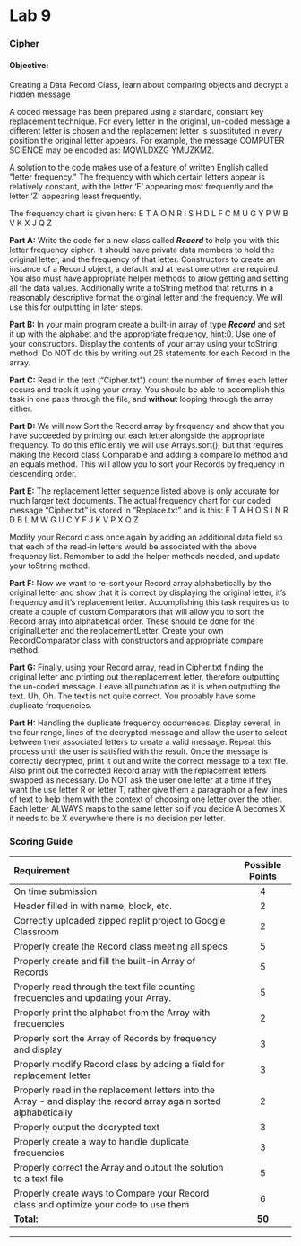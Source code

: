 # Lab 9
### Cipher

#### Objective: 
Creating a Data Record Class, learn about comparing objects and decrypt a hidden message 

A coded message has been prepared using a standard, constant key replacement technique.  For every letter in the original, un-coded message a different letter is chosen and the replacement letter is substituted in every position the original letter appears.  For example, the message COMPUTER SCIENCE may be encoded as: MQWLDXZG YMUZKMZ.   
 
A solution to the code makes use of a feature of written English called "letter frequency."  The frequency with which certain letters appear is relatively constant, with the letter ‘E’ appearing most frequently and the letter ‘Z’ appearing least frequently.  

The frequency chart is given here:  E T A O N R I S H D L F C M U G Y P W B V K X J Q Z


**Part A:**
Write the code for a new class called ***Record*** to help you with this letter frequency cipher.  It should have private data members to hold the original letter, and the frequency of that letter.  Constructors to create an instance of a Record object, a default and at least one other are required.  You also must have appropriate helper methods to allow getting and setting all the data values.  Additionally write a toString method that returns in a reasonably descriptive format the orginal letter and the frequency.  We will use this for outputting in later steps. 

**Part B:**
In your main program create a built-in array of type ***Record*** and set it up with the alphabet and the appropriate frequency, hint:0.  Use one of your constructors.  Display the contents of your array using your toString method. Do NOT do this by writing out 26 statements for each Record in the array.


**Part C:**
Read in the text (“Cipher.txt”) count the number of times each letter occurs and track it using your array.  You should be able to accomplish this task in one pass through the file, and **without** looping through the array either.  

**Part D:**
We will now Sort the Record array by frequency and show that you have succeeded by printing out each letter alongside the appropriate frequency.  To do this efficiently we will use Arrays.sort(), but that requires making the Record class Comparable and adding a compareTo method and an equals method.  This will allow you to sort your Records by frequency in descending order. 

**Part E:**
The replacement letter sequence listed above is only accurate for much larger text documents.  The actual frequency chart for our coded message “Cipher.txt” is stored in “Replace.txt” and is this:  E T A H O S I N R D B L M W G U C Y F J K V P X Q Z

Modify your Record class once again by adding an additional data field so that each of the read-in letters would be associated with the above frequency list.  Remember to add the helper methods needed, and update your toString method.  

**Part F:**
Now we want to re-sort your Record array alphabetically by the original letter and show that it is correct by displaying the original letter, it’s frequency and it’s replacement letter.  Accomplishing this task requires us to create a couple of custom Comparators that will allow you to sort the Record array into alphabetical order.  These should be done for the originalLetter and the replacementLetter. Create your own RecordComparator class with constructors and appropriate compare method.

**Part G:**
Finally, using your Record array, read in Cipher.txt finding the original letter and printing out the replacement letter, therefore outputting the un-coded message.  Leave all punctuation as it is when outputting the text.  Uh, Oh. The text is not quite correct.  You probably have some duplicate frequencies.

**Part H:**
Handling the duplicate frequency occurrences.  Display several, in the four range, lines of the decrypted message and allow the user to select between their associated letters to create a valid message.  Repeat this process until the user is satisfied with the result.  Once the message is correctly decrypted, print it out and write the correct message to a text file.  Also print out the corrected Record array with the replacement letters swapped as necessary. 
Do NOT ask the user one letter at a time if they want the use letter R or letter T, rather give them a paragraph or a few lines of text to help them with the context of choosing one letter over the other. Each letter ALWAYS maps to the same letter so if you decide A becomes X it needs to be X everywhere there is no decision per letter.

### Scoring Guide

| Requirement | Possible Points |
| :---        |    :----:   | 
| On time submission | 4 | 
| Header filled in with name, block, etc. | 2 |
| Correctly uploaded zipped replit project to Google Classroom | 2 |
| Properly create the Record class meeting all specs | 5 |
| Properly create and fill the  built-in Array of Records | 5 |
| Properly read through the text file counting frequencies and updating your Array. | 5 |
| Properly print the alphabet from the Array with frequencies | 2 |
| Properly sort the Array of Records by frequency and display | 3 |
| Properly modify Record class by adding a field for replacement letter | 3 |
| Properly read in the replacement letters into the Array - and display the record array again sorted alphabetically | 2 |
| Properly output the decrypted text | 3 |
| Properly create a way to handle duplicate frequencies | 3 |
| Properly correct the Array and output the solution to a text file | 5 |
| Properly create ways to Compare your Record class and optimize your code to use them | 6 |
| **Total:** | **50** |

***  